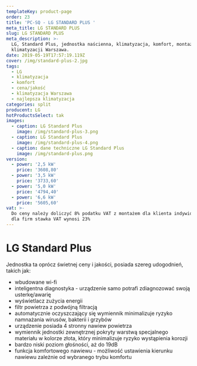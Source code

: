 ```yaml
---
templateKey: product-page
order: 23
title: 'PC-SQ - LG STANDARD PLUS '
meta_title: LG STANDARD PLUS
slug: LG STANDARD PLUS
meta_description: >-
  LG, Standard Plus, jednostka naścienna, klimatyzacja, komfort, montaż
  klimatyzacji Warszawa.
date: 2019-05-19T17:57:19.119Z
cover: /img/standard-plus-2.jpg
tags:
  - LG
  - klimatyzacja
  - komfort
  - cena/jakość
  - klimatyzacja Warszawa
  - najlepsza klimatyzacja
categories: split
producent: LG
hotProductsSelect: tak
images:
  - caption: LG Standard Plus
    image: /img/standard-plus-3.png
  - caption: LG Standard Plus
    image: /img/standard-plus-4.png
  - caption: dane techniczne LG Standard Plus
    image: /img/standard-plus.png
version:
  - power: '2,5 kW'
    price: '3608,80'
  - power: '3,5 kW'
    price: '3733,60'
  - power: '5,0 kW'
    price: '4794,40'
  - power: '6,6 kW'
    price: '5605,60'
vat: >-
  Do ceny należy doliczyć 8% podatku VAT z montażem dla klienta indywidualnego,
  dla firm stawka VAT wynosi 23%
---
```

# **LG Standard Plus**

Jednostka ta oprócz świetnej ceny i jakości, posiada szereg udogodnień, takich jak:

* wbudowane wi-fi
* inteligentna diagnostyka - urządzenie samo potrafi zdiagnozować swoją usterkę/awarię
* wyświetlacz zużycia energii
* filtr powietrza z podwójną filtracją 
* automatycznie oczyszczający się wymiennik minimalizuje ryzyko namnażania wirusów, bakterii i grzybów
* urządzenie posiada 4 stronny nawiew powietrza
* wymiennik jednostki zewnętrznej pokryty warstwą specjalnego materiału w kolorze złota, który minimalizuje ryzyko wystąpienia korozji
* bardzo niski poziom głośności, aż do 19dB
* funkcja komfortowego nawiewu - możliwość ustawienia kierunku nawiewu zależnie od wybranego trybu komfortu
